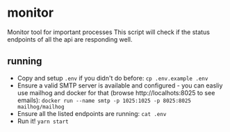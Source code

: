 # monitor
Monitor tool for important processes
This script will check if the status endpoints of all the api are responding well.

## running
- Copy and setup `.env` if you didn't do before: `cp .env.example .env`
- Ensure a valid SMTP server is available and configured
      - you can easliy use mailhog and docker for that (browse http://localhots:8025 to see emails):
        `docker run --name smtp -p 1025:1025 -p 8025:8025 mailhog/mailhog`
- Ensure all the listed endpoints are running: `cat .env`
- Run it! `yarn start`

